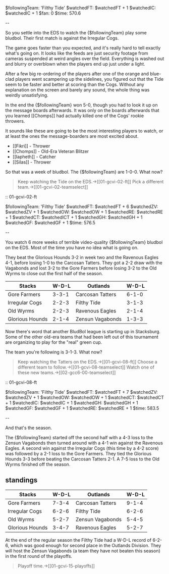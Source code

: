 $followingTeam: 'Filthy Tide'
$watchedFT: $watchedFT + 1
$watchedIC: $watchedIC + 1
$fan: 0
$time: 570.6

--

So you settle into the EDS to watch the {$followingTeam} play some bludbol. Their first match is against the Irregular Cogs.

The game goes faster than you expected, and it's really hard to tell exactly what's going on. It looks like the feeds are just security footage from cameras suspended at weird angles over the field. Everything is washed out and blurry or overblown when the players end up just under a light. 

After a few big re-ordering of the players after one of the orange and blue-clad players went scampering up the sidelines, you figured out that the Tide seem to be faster and better at scoring than the Cogs. Without any explanation on the screen and barely any sound, the whole thing was weirdly unsatisfying.

In the end the {$followingTeam} won 5-0, though you had to look it up on the message boards afterwards. It was only on the boards afterwards that you learned [[Chomps]] had actually killed one of the Cogs' rookie throwers.

It sounds like these are going to be the most interesting players to watch, or at least the ones the message-boarders are most excited about.

* [[Fikri]] - Thrower
* [[Chomps]] - Old-Era Veteran Blitzer
* [[Iapheth]] - Catcher
* [[Silas]] - Thrower

So that was a week of bludbol. The {$followingTeam} are 1-0-0. What now?

> Keep watching the Tide on the EDS.->[[01-gcvi-02-ft]]
> Pick a different team.->[[01-gcvi-02-teamselect]]

:: 01-gcvi-02-ft

$followingTeam: 'Filthy Tide'
$watchedFT: $watchedFT + 6
$watchedZV: $watchedZV + 1
$watchedOW: $watchedOW + 1
$watchedRE: $watchedRE + 1
$watchedCT: $watchedICT + 1
$watchedGH: $watchedGH + 1
$watchedGF: $watchedGF + 1
$time: 576.5

--

You watch 6 more weeks of terrible video-quality {$followingTeam} bludbol on the EDS. Most of the time you have no idea what is going on.

They beat the Glorious Hounds 3-2 in week two and the Ravenous Eagles 4-1, before losing 1-0 to the Carcosan Tatters. They got a 2-2 draw with the Vagabonds and lost 3-2 to the Gore Farmers before losing 3-2 to the Old Wyrms to close out the first half of the season.

| Stacks | W-D-L | Outlands | W-D-L |
|-------|-----|--|--|
| Gore Farmers | 3-3-1 | Carcosan Tatters | 6-1-0 |
| Irregular Cogs | 2-2-3 | Filthy Tide | 3-1-3 |
| Old Wyrms | 2-2-3 | Ravenous Eagles | 2-1-4 |
| Glorious Hounds | 2-1-4 | Zensun Vagabonds | 1-3-3 |

Now there's word that another BludBol league is starting up in Stacksburg. Some of the other old-era teams that had been left out of this tournament are organizing to play for the "real" green cup.

The team you're following is 3-1-3. What now?

> Keep watching the Tatters on the EDS.->[[01-gcvi-08-ft]]
> Choose a different team to follow.->[[01-gcvi-08-teamselect]]
> Watch one of these new teams.->[[02-gcc6-00-teamselect]]


:: 01-gcvi-08-ft

$followingTeam: 'Filthy Tide'
$watchedFT: $watchedFT + 7
$watchedZV: $watchedZV + 1
$watchedOW: $watchedOW + 1
$watchedCT: $watchedCT + 1
$watchedIC: $watchedIC + 1
$watchedGH: $watchedGH + 1
$watchedGF: $watchedGF + 1
$watchedRE: $watchedRE + 1
$time: 583.5

--

And that's the season.

The {$followingTeam} started off the second half with a 4-3 loss to the Zensun Vagabonds then turned around with a 4-1 win against the Ravenous Eagles. A second win against the Irregular Cogs (this time by a 4-2 score) was followed by a 2-1 loss to the Gore Farmers. They tied the Glorious Hounds 3-3 before beating the Carcosan Tatters 2-1. A 7-5 loss to the Old Wyrms finished off the season.

## standings

| Stacks | W-D-L | Outlands | W-D-L |
|-------|-----|--|--|
| Gore Farmers | 7-3-4 | Carcosan Tatters | 9-1-4 |
| Irregular Cogs | 6-2-6 | Filthy Tide | 6-2-6 |
| Old Wyrms | 5-2-7 | Zensun Vagabonds | 5-4-5 |
| Glorious Hounds | 3-4-7 | Ravenous Eagles | 5-2-7 |

At the end of the regular season the Filthy Tide had a W-D-L record of 6-2-6, which was good enough for second place in the Outlands Division. They will host the Zensun Vagabonds (a team they have not beaten this season) in the first round of the playoffs.

> Playoff time.->[[01-gcvi-15-playoffs]]